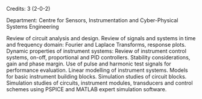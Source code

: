 Credits: 3 (2-0-2)

Department: Centre for Sensors, Instrumentation and Cyber-Physical Systems Engineering

Review of circuit analysis and design. Review of signals and systems in time and frequency domain: Fourier and Laplace Transforms, response plots. Dynamic properties of instrument systems: Review of instrument control systems, on-off, proportional and PID controllers. Stability considerations, gain and phase margin. Use of pulse and harmonic test signals for performance evaluation. Linear modelling of instrument systems. Models for basic instrument building blocks. Simulation studies of circuit blocks. Simulation studies of circuits, instrument modules, transducers and control schemes using PSPICE and MATLAB expert simulation software.